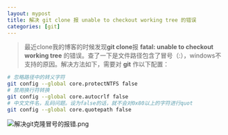 ```yaml
---
layout: mypost
title: 解决 git clone 报 unable to checkout working tree 的错误
categories: [git]
---
```


> 最近clone我的博客的时候发现**git clone**报 **fatal: unable to checkout working tree** 的错误。查了一下是文件路径包含了冒号（:），windows不支持的原因。解决方法如下，需要对 **git** 作以下配置：

```bash
# 忽略路径中的转义字符
git config --global core.protectNTFS false
# 禁用换行符转换
git config --global core.autocrlf false
# 中文文件名，乱码问题。设为false的话，就不会对0x80以上的字符进行quot
git config --global core.quotepath false
```

![解决git克隆冒号的报错.png](解决git克隆冒号的报错.png)
